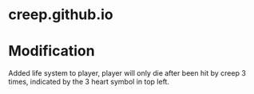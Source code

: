 # creep.github.io

# Modification

Added life system to player, player will only die after been hit by creep 3 times, indicated by the 3 heart symbol in top left.

